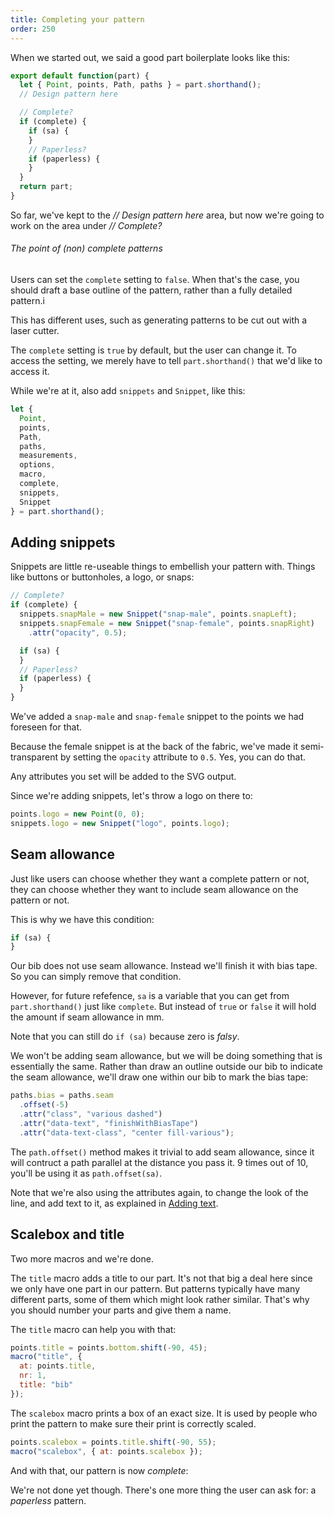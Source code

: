 ```yaml
---
title: Completing your pattern
order: 250
---
```


When we started out, we said a good part boilerplate looks like this:

```js
export default function(part) {
  let { Point, points, Path, paths } = part.shorthand();
  // Design pattern here

  // Complete?
  if (complete) {
    if (sa) {
    }
    // Paperless?
    if (paperless) {
    }
  }
  return part;
}
```

So far, we've kept to the *// Design pattern here* area, but now we're going to work on 
the area under *// Complete?* 

<Note>

###### The point of (non) complete patterns

Users can set the `complete` setting to `false`. When that's the case, you
should draft a base outline of the pattern, rather than a fully detailed pattern.i

This has different uses, such as generating patterns to be cut out with a laser cutter.

</Note>

The `complete` setting is `true` by default, but the user can change it.
To access the setting, we merely have to tell `part.shorthand()` that we'd like to access it.

While we're at it, also add `snippets` and `Snippet`, like this:

```js
let {
  Point,
  points,
  Path,
  paths,
  measurements,
  options,
  macro,
  complete,
  snippets,
  Snippet
} = part.shorthand();
```

## Adding snippets

Snippets are little re-useable things to embellish your pattern with.
Things like buttons or buttonholes, a logo, or snaps:

```js
// Complete?
if (complete) {
  snippets.snapMale = new Snippet("snap-male", points.snapLeft);
  snippets.snapFemale = new Snippet("snap-female", points.snapRight)
    .attr("opacity", 0.5);

  if (sa) {
  }
  // Paperless?
  if (paperless) {
  }
}
```

We've added a `snap-male` and `snap-female` snippet to the points we had foreseen for that.

Because the female snippet is at the back of the fabric, we've made it semi-transparent by
setting the `opacity` attribute to `0.5`. Yes, you can do that.

<Tip>

Any attributes you set will be added to the SVG output.

</Tip>

Since we're adding snippets, let's throw a logo on there to:

```js
points.logo = new Point(0, 0);
snippets.logo = new Snippet("logo", points.logo);
```

## Seam allowance

Just like users can choose whether they want a complete pattern or not, they can choose
whether they want to include seam allowance on the pattern or not.

This is why we have this condition:

```js
if (sa) {
}
```

Our bib does not use seam allowance. Instead we'll finish it with bias tape.
So you can simply remove that condition.

However, for future refefence, `sa` is a variable that you can get from `part.shorthand()`
just like `complete`. But instead of `true` or `false` it will hold the amount if seam allowance
in mm. 

Note that you can still do `if (sa)` because zero is *falsy*.

We won't be adding seam allowance, but we will be doing something that is essentially the same.
Rather than draw an outline outside our bib to indicate the seam allowance, we'll draw one within
our bib to mark the bias tape:

```js
paths.bias = paths.seam
  .offset(-5)
  .attr("class", "various dashed")
  .attr("data-text", "finishWithBiasTape")
  .attr("data-text-class", "center fill-various");
```

The `path.offset()` method makes it trivial to add seam allowance, since it will contruct
a path parallel at the distance you pass it. 9 times out of 10, you'll be using it as `path.offset(sa)`.

Note that we're also using the attributes again, to change the look of the line, and add text to it,
as explained in [Adding text](/concepts/adding-text).

## Scalebox and title

Two more macros and we're done. 

The `title` macro adds a title to our part.
It's not that big a deal here since we only have one part in our pattern.
But patterns typically have many different parts, some of them which might look rather similar.
That's why you should number your parts and give them a name. 

The `title` macro can help you with that:

```js
points.title = points.bottom.shift(-90, 45);
macro("title", {
  at: points.title,
  nr: 1,
  title: "bib"
});
```

The `scalebox` macro prints a box of an exact size.
It is used by people who print the pattern to make sure their print is correctly scaled.

```js
points.scalebox = points.title.shift(-90, 55);
macro("scalebox", { at: points.scalebox });
```

And with that, our pattern is now *complete*:

<Example pattern="tutorial" part="step11" caption="We used attributed to add color, dashes, text on a path and even opacity" />

We're not done yet though. There's one more thing the user can ask for: a *paperless* pattern.

